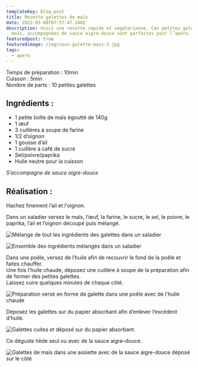 ```yaml
---
templateKey: blog-post
title: Recette galettes de maïs
date: 2022-05-08T07:57:47.240Z
description: Voici une recette rapide et végétarienne. Ces petites galettes de
  maïs, accompagnées de sauce aigre-douce sont parfaites pour l’apéro.
featuredpost: true
featuredimage: /img/couv-galette-mais-2.jpg
tags:
  - apero
---
```

Temps de préparation : 10min\
Cuisson : 5min\
Nombre de parts : 10 petites galettes

## Ingrédients :

* 1 petite boîte de maïs égoutté de 140g
* 1 œuf
* 3 cuillères à soupe de farine
* 1/2 d’oignon
* 1 gousse d’ail
* 1 cuillère à café de sucre
* Sel/poivre/paprika
* Huile neutre pour la cuisson

*S’accompagne de sauce aigre-douce*

## Réalisation :

Hachez finement l’ail et l'oignon.

Dans un saladier versez le maïs, l’œuf, la farine, le sucre, le sel, le poivre, le paprika, l’ail et l’oignon découpé puis mélangé.

![Mélange de tout les ingrédients des galettes dans un saladier](/img/melange-ingredients-galette-mais.jpg "Mélange ingrédients ")

![Ensemble des ingrédients mélangés dans un saladier ](/img/prepa-galette-mais.jpg "Préparation pour les galettes ")

Dans une poêle, versez de l’huile afin de recouvrir le fond de la poêle et faites chauffer.\
Une fois l’huile chaude, déposez une cuillère à soupe de la préparation afin de former des petites galettes.\
Laissez cuire quelques minutes de chaque côté.

![Préparation versé en forme de galette dans une poêle avec de l'huile chaude](/img/cuisson-galette-mais.jpg "Cuisson des galettes ")

Déposez les galettes sur du papier absorbant afin d’enlever l’excédent d’huile.

![Galettes cuites et déposé sur du papier absorbant. ](/img/galette-cuite.jpg "Galettes cuites ")

Ce déguste tiède seul ou avec de la sauce aigre-douce.

![Galettes de maïs dans une assiette avec de la sauce aigre-douce déposé sur le côté ](/img/couv-1-galette-mais-.jpg "Galettes avant dégustation")